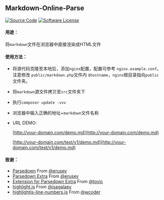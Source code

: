 ## Markdown-Online-Parse

[![Source Code][badge-source]][source] [![Software License][badge-license]][license]

#### 用途：

  将`markdown`文件在浏览器中直接渲染成HTML文件

#### 使用方法：

+ 将源代码克隆至本地后，添加`nginx`配置，配置可参考 `nginx.example.conf`。注意修改 `public/markdown.php`文件内 `$hostname`，`nginx`根目录指向`public`文件夹。

+ 将`markdown`源文件拷贝至`src`文件夹下

+ 执行`composer update -vvv`

+ 浏览器中输入正确的地址+`markdown`文件名称

+ URL DEMO:  

  [http://your-domain.com/demo.md](http://your-domain.com/demo.md)  

  [http://your-domain.com/test/v1/demo.md](http://your-domain.com/test/v1/demo.md) 


#### 致谢：

+   [Parsedown](https://github.com/erusev/parsedown) From [@erusev](https://github.com/erusev)
+   [Parsedown Extra](https://github.com/erusev/parsedown-extra) From [@erusev](https://github.com/erusev)
+   [Extension for Parsedown Extra](https://github.com/erusev/parsedown-extra) From [@tovic](https://github.com/tovic/)
+   [highlight.js](https://github.com/isagalaev/highlight.js) From [@isagalaev](https://github.com/isagalaev)
+   [highlightjs-line-numbers.js](https://github.com/wcoder/highlightjs-line-numbers.js) From [@wcoder](https://github.com/wcoder)


[badge-source]: https://img.shields.io/badge/source-lishihai/markdown--online--parse-blue.svg?style=flat-square
[badge-license]: https://img.shields.io/badge/license-MIT-brightgreen.svg?style=flat-square
[source]: https://github.com/lishihai/markdown-online-parse
[license]: https://github.com/lishihai/markdown-online-parse/blob/master/LICENSE
